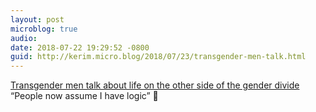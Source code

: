 ```yaml
---
layout: post
microblog: true
audio: 
date: 2018-07-22 19:29:52 -0800
guid: http://kerim.micro.blog/2018/07/23/transgender-men-talk.html
---
```

[Transgender men talk about life on the other side of the gender divide](https://www.washingtonpost.com/news/local/wp/2018/07/20/feature/crossing-the-divide-do-men-really-have-it-easier-these-transgender-guys-found-the-truth-was-more-complex/?utm_term=.eb9693aecebd) “People now assume I have logic” 🤔
